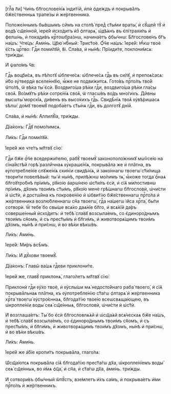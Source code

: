 [глⷡ҇а л҃и] Чи́нъ бл҃гослове́нїѧ і҆нди́тїй, и҆лѝ ѻ҆де́ждъ и҆ покрыва̑лъ
бж҃е́ственныѧ трапе́зы и҆ же́ртвенника.

Положє́ннымъ бы́вшымъ си̑мъ на столѣ̀ пред̾ ст҃ы́ми враты̀, и҆ сꙋ́щей тꙋ̀ и҆
водѣ̀ сщ҃е́нной, і҆ере́й и҆схо́дитъ и҆з̾ ѻ҆лтарѧ̀, ѡ҆дѣ́ѧнъ въ є҆пїтрахи́ль и҆
фелѡ́нь, и҆ покади́въ крⷭ҇тоѡбра́знѡ, начина́етъ ѻ҆бы́чнѡ: Бл҃гослове́нъ бг҃ъ
на́шъ: Чте́цъ: А҆ми́нь. Цр҃ю̀ нбⷭ҇ный: Трист҃о́е. Ѻ҆́ч҃е на́шъ: І҆ере́й: Ꙗ҆́кѡ
твоѐ є҆́сть црⷭ҇тво: Гдⷭ҇и поми́лꙋй, в҃і. Сла́ва, и҆ ны́нѣ: Прїиди́те,
поклони́мсѧ: три́жды.

И҆ ѱало́мъ ч҃в:

Гдⷭ҇ь воцр҃и́сѧ, въ лѣ́потꙋ ѡ҆блече́сѧ: ѡ҆блече́сѧ гдⷭ҇ь въ си́лꙋ, и҆
препоѧ́сасѧ: и҆́бо ᲂу҆твердѝ вселе́ннꙋю, ꙗ҆́же не подви́житсѧ. Гото́въ прⷭ҇то́лъ
тво́й ѿто́лѣ, ѿ вѣ́ка ты̀ є҆сѝ. Воздвиго́ша рѣ́ки гдⷭ҇и, воздвиго́ша рѣ́ки
гла́сы своѧ̑. Во́змꙋтъ рѣ́ки сотрє́нїѧ своѧ̑, ѿ гласѡ́въ во́дъ мно́гихъ. Ди̑вны
высѡты̀ морскі̑ѧ, ди́венъ въ высо́кихъ гдⷭ҇ь. Свидѣ̑нїѧ твоѧ̑ ᲂу҆вѣ́ришасѧ
ѕѣлѡ̀: до́мꙋ твоемꙋ̀ подоба́етъ ст҃ы́нѧ гдⷭ҇и, въ долготꙋ̀ дні́й.

Сла́ва, и҆ ны́нѣ: А҆ллилꙋ́їа, три́жды.

Дїа́конъ: Гдⷭ҇ꙋ помо́лимсѧ.

Ли́къ: Гдⷭ҇и поми́лꙋй.

І҆ере́й же чте́тъ мл҃твꙋ сїю̀:

Гдⷭ҇и бж҃е ѻ҆́ч҃е вседержи́телю, рабꙋ̀ твоемꙋ̀ законополо́жникꙋ мѡѷсе́ю на
сїна́йстѣй горѣ̀ разли̑чнаѧ ᲂу҆крашє́нїѧ, покрыва̑ла же и҆ пла̑тна, въ
ᲂу҆потребле́нїе слꙋже́нїѧ ски́нїи свидѣ́нїѧ, и҆ зако́ннагѡ твоегѡ̀ ст҃и́лища
твори́ти повелѣ́вый: ты̀ и҆ ны́нѣ, прилѣ́жнѡ мо́лимъ тѧ̀, ꙗ҆́коже тогда̀ ѻ҆́наѧ
бл҃гоꙋтро́бнѣ прїи́мъ, рꙋко́ю а҆арѡ́нею ѡ҆ст҃и́лъ є҆сѝ, и҆ сїѧ̑ ми́лостивнѡ
прїи́мъ, дх҃омъ твои́мъ ст҃ы́мъ, рꙋко́ю менѐ грѣ́шнагѡ бл҃гословѝ, ѡ҆чи́сти и҆
ѡ҆ст҃ѝ, и҆ достѡ́йна къ покрове́нїю и҆ ѡ҆бви́тїю бж҃е́ственнагѡ прⷭ҇то́ла и҆
же́ртвенника возлю́бленнагѡ сн҃а твоегѡ̀, гдⷭ҇а на́шегѡ і҆и҃са хрⷭ҇та̀, бы́ти
сотворѝ. Ѿ тебе́ бо свы́ше всѧ́ко даѧ́нїе бл҃го, и҆ всѧ́кїй да́ръ соверше́нный
и҆схо́дитъ: и҆ тебѣ̀ сла́вꙋ возсыла́емъ, со є҆диноро́днымъ твои́мъ сн҃омъ, и҆ съ
прест҃ы́мъ и҆ бл҃ги́мъ, и҆ животворѧ́щимъ твои́мъ дх҃омъ, ны́нѣ и҆ при́снѡ, и҆
во вѣ́ки вѣкѡ́въ.

Ли́къ: А҆ми́нь.

І҆ере́й: Ми́ръ всѣ̑мъ.

Ли́къ: И҆ дꙋ́хови твоемꙋ̀.

Дїа́конъ: Главы̑ ва́шѧ гдⷭ҇еви приклони́те.

І҆ере́й же, главꙋ̀ приклонѧ̀, глаго́летъ мл҃твꙋ сїю̀:

Приклонѝ гдⷭ҇и ᲂу҆́хо твоѐ, и҆ ᲂу҆слы́ши мѧ̀ недосто́йнаго раба̀ твоего̀, и҆
сїѧ̑ покрыва̑льнаѧ пла̑тна, къ ᲂу҆потребле́нїю ст҃а́гѡ ѻ҆лтарѧ̀ и҆ же́ртвенника
хрⷭ҇та̀ твоегѡ̀ ᲂу҆стро́єннаѧ, бл҃года́тїю твое́ю всеѡсвѧща́ющею, въ
ѡ҆кропле́нїи воды̀ сеѧ̀ сщ҃е́нныѧ, бл҃гословѝ, ѡ҆чи́сти и҆ ѡ҆ст҃ѝ.

И҆ возглаша́етъ: Ты́ бо є҆сѝ бл҃гословлѧ́ѧй и҆ ѡ҆сщ҃а́ѧй всѧ́чєскаѧ бж҃е на́шъ,
и҆ тебѣ̀ сла́вꙋ возсыла́емъ, со є҆диноро́днымъ твои́мъ сн҃омъ, и҆ съ прест҃ы́мъ,
и҆ бл҃ги́мъ, и҆ животворѧ́щимъ твои́мъ дх҃омъ, ны́нѣ и҆ при́снѡ, и҆ во вѣ́ки
вѣкѡ́въ.

Ли́къ: А҆ми́нь.

І҆ере́й же а҆́бїе кропи́тъ покрыва̑ла, глаго́лѧ:

Ѡ҆сщ҃а́ютсѧ покрыва̑ла сїѧ̑ бл҃года́тїю прест҃а́гѡ дх҃а, ѡ҆кропле́нїемъ воды̀
сеѧ̀ сщ҃е́нныѧ, во и҆́мѧ ѻ҆ц҃а̀, и҆ сн҃а, и҆ ст҃а́гѡ дх҃а, а҆ми́нь. три́жды.

И҆ сотвори́въ ѻ҆бы́чный ѿпꙋ́стъ, взе́млетъ и҆̀хъ са́мъ, и҆ покрыва́етъ и҆́ми
прⷭ҇то́лъ и҆ же́ртвенникъ.

